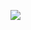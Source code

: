 ![](http://github-profile-summary-cards.vercel.app/api/cards/profile-details?username=L17E&theme=github_dark)

